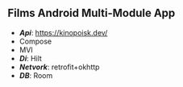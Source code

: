 ## Films Android Multi-Module App
- ***Api***: https://kinopoisk.dev/
- Compose
- MVI
- ***Di***: Hilt
- ***Netvork***: retrofit+okhttp
- ***DB***: Room
